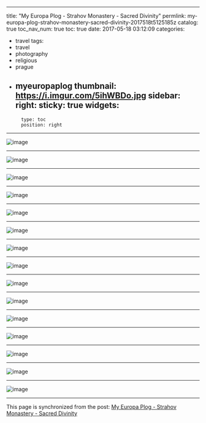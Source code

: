
---
title: "My Europa Plog - Strahov Monastery - Sacred Divinity"
permlink: my-europa-plog-strahov-monastery-sacred-divinity-2017518t5125185z
catalog: true
toc_nav_num: true
toc: true
date: 2017-05-18 03:12:09
categories:
- travel
tags:
- travel
- photography
- religious
- prague
- myeuropaplog
thumbnail: https://i.imgur.com/5ihWBDo.jpg
sidebar:
    right:
        sticky: true
widgets:
    -
        type: toc
        position: right
---


![image](https://i.imgur.com/5ihWBDo.jpg)<hr> ![image](https://i.imgur.com/ylHNztb.jpg)<hr> ![image](https://i.imgur.com/VL3Db1N.jpg)<hr> ![image](https://i.imgur.com/3wdkPQB.jpg)<hr> ![image](https://i.imgur.com/sjvsAJB.jpg)<hr> ![image](https://i.imgur.com/NNgx0cb.jpg)<hr> ![image](https://i.imgur.com/SaUaSWq.jpg)<hr> ![image](https://i.imgur.com/FxRQ9ML.jpg)<hr> ![image](https://i.imgur.com/jRzV2vV.jpg)<hr> ![image](https://i.imgur.com/mAmcxdv.jpg)<hr> ![image](https://i.imgur.com/2L734vG.jpg)<hr> ![image](https://i.imgur.com/QnJ0FwJ.jpg)<hr> ![image](https://i.imgur.com/SoIZibK.jpg)<hr> ![image](https://i.imgur.com/clRHgyh.jpg)<hr> ![image](https://i.imgur.com/Pk0sH7K.jpg)

- - -

This page is synchronized from the post: [My Europa Plog - Strahov Monastery - Sacred Divinity](https://steemit.com/@deanliu/my-europa-plog-strahov-monastery-sacred-divinity-2017518t5125185z)
